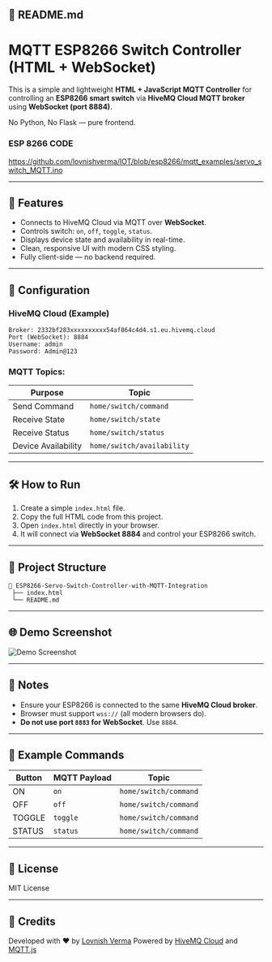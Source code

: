 ## 📄 **README.md**

# MQTT ESP8266 Switch Controller (HTML + WebSocket)

This is a simple and lightweight **HTML + JavaScript MQTT Controller** for controlling an **ESP8266 smart switch** via **HiveMQ Cloud MQTT broker** using **WebSocket (port 8884)**.

No Python, No Flask — pure frontend.

### ESP 8266 CODE
https://github.com/lovnishverma/IOT/blob/esp8266/mqtt_examples/servo_switch_MQTT.ino

---

## 🚀 **Features**

* Connects to HiveMQ Cloud via MQTT over **WebSocket**.
* Controls switch: `on`, `off`, `toggle`, `status`.
* Displays device state and availability in real-time.
* Clean, responsive UI with modern CSS styling.
* Fully client-side — no backend required.

---

## 🔧 **Configuration**

### HiveMQ Cloud (Example)

```
Broker: 2332bf283xxxxxxxxxx54af864c4d4.s1.eu.hivemq.cloud
Port (WebSocket): 8884
Username: admin
Password: Admin@123
```

### MQTT Topics:

| Purpose             | Topic                      |
| ------------------- | -------------------------- |
| Send Command        | `home/switch/command`      |
| Receive State       | `home/switch/state`        |
| Receive Status      | `home/switch/status`       |
| Device Availability | `home/switch/availability` |

---

## 🛠️ **How to Run**

1. Create a simple `index.html` file.
2. Copy the full HTML code from this project.
3. Open `index.html` directly in your browser.
4. It will connect via **WebSocket 8884** and control your ESP8266 switch.

---

## 📂 **Project Structure**

```
📁 ESP8266-Servo-Switch-Controller-with-MQTT-Integration
 ├── index.html
 └── README.md
```

---

## 🌐 **Demo Screenshot**

![Demo Screenshot](https://github.com/user-attachments/assets/0ff42dc5-5e87-41e4-97f8-41da7de3253a)

---

## 📌 **Notes**

* Ensure your ESP8266 is connected to the same **HiveMQ Cloud broker**.
* Browser must support `wss://` (all modern browsers do).
* **Do not use port `8883` for WebSocket**. Use `8884`.

---

## 📝 **Example Commands**

| Button | MQTT Payload | Topic                 |
| ------ | ------------ | --------------------- |
| ON     | `on`         | `home/switch/command` |
| OFF    | `off`        | `home/switch/command` |
| TOGGLE | `toggle`     | `home/switch/command` |
| STATUS | `status`     | `home/switch/command` |

---

## 📢 **License**

MIT License

---

## 🤝 **Credits**

Developed with ❤️ by [Lovnish Verma](https://lovnishverma.github.io/)
Powered by [HiveMQ Cloud](https://www.hivemq.com/mqtt-cloud-broker/) and [MQTT.js](https://github.com/mqttjs/MQTT.js)


